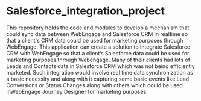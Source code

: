# Salesforce_integration_project
This repository holds the code and modules to develop a mechanism that could sync data between WebEngage and Salesforce CRM in realtime so that a client's CRM data could be used for marketing purposes through WebEngage.
This application can create a solution to integrate Salesforce CRM with WebEngage so that a client’s Salesforce data could be used for marketing purposes through Webengage. Many of their clients had lots of Leads and Contacts data in Salesforce CRM which was not being efficiently marketed. Such integration would involve real time data synchronization as a basic necessity and
along with it capturing some basic events like Lead Conversions or Status Changes along with others which could be used inWebEngage Journey Designer for marketing purposes.
